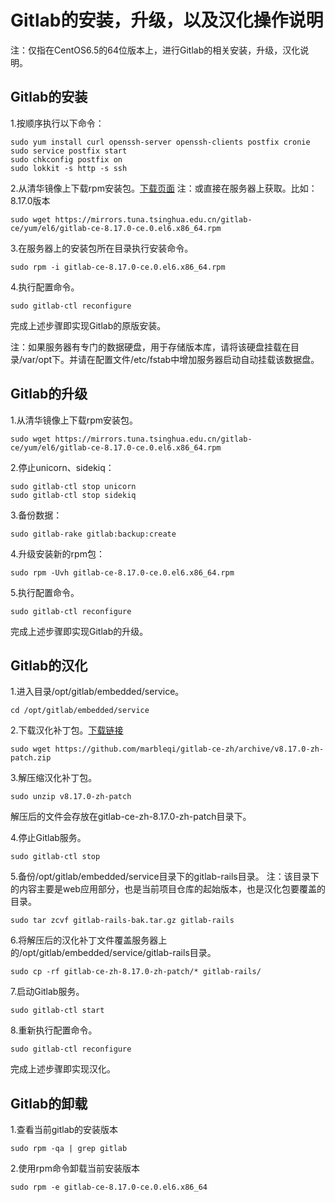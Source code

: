 # Gitlab的安装，升级，以及汉化操作说明

注：仅指在CentOS6.5的64位版本上，进行Gitlab的相关安装，升级，汉化说明。

## Gitlab的安装

1.按顺序执行以下命令：

```
sudo yum install curl openssh-server openssh-clients postfix cronie    
sudo service postfix start    
sudo chkconfig postfix on    
sudo lokkit -s http -s ssh
```

2.从清华镜像上下载rpm安装包。[下载页面](https://mirrors.tuna.tsinghua.edu.cn/gitlab-ce/yum/el6/)
注：或直接在服务器上获取。比如：8.17.0版本

```
sudo wget https://mirrors.tuna.tsinghua.edu.cn/gitlab-ce/yum/el6/gitlab-ce-8.17.0-ce.0.el6.x86_64.rpm
```

3.在服务器上的安装包所在目录执行安装命令。

```
sudo rpm -i gitlab-ce-8.17.0-ce.0.el6.x86_64.rpm
```

4.执行配置命令。

```
sudo gitlab-ctl reconfigure
```

完成上述步骤即实现Gitlab的原版安装。

注：如果服务器有专门的数据硬盘，用于存储版本库，请将该硬盘挂载在目录/var/opt下。并请在配置文件/etc/fstab中增加服务器启动自动挂载该数据盘。

## Gitlab的升级

1.从清华镜像上下载rpm安装包。

```
sudo wget https://mirrors.tuna.tsinghua.edu.cn/gitlab-ce/yum/el6/gitlab-ce-8.17.0-ce.0.el6.x86_64.rpm
```

2.停止unicorn、sidekiq：

```
sudo gitlab-ctl stop unicorn    
sudo gitlab-ctl stop sidekiq
```

3.备份数据：

```
sudo gitlab-rake gitlab:backup:create
```

4.升级安装新的rpm包：

```
sudo rpm -Uvh gitlab-ce-8.17.0-ce.0.el6.x86_64.rpm
```

5.执行配置命令。

```
sudo gitlab-ctl reconfigure
```

完成上述步骤即实现Gitlab的升级。

## Gitlab的汉化

1.进入目录/opt/gitlab/embedded/service。

```
cd /opt/gitlab/embedded/service
```

2.下载汉化补丁包。[下载链接](https://github.com/marbleqi/gitlab-ce-zh/archive/v8.17.0-zh-patch.zip)

```
sudo wget https://github.com/marbleqi/gitlab-ce-zh/archive/v8.17.0-zh-patch.zip
```

3.解压缩汉化补丁包。

```
sudo unzip v8.17.0-zh-patch
```
解压后的文件会存放在gitlab-ce-zh-8.17.0-zh-patch目录下。

4.停止Gitlab服务。

```
sudo gitlab-ctl stop
```

5.备份/opt/gitlab/embedded/service目录下的gitlab-rails目录。
注：该目录下的内容主要是web应用部分，也是当前项目仓库的起始版本，也是汉化包要覆盖的目录。

```
sudo tar zcvf gitlab-rails-bak.tar.gz gitlab-rails
```
    
6.将解压后的汉化补丁文件覆盖服务器上的/opt/gitlab/embedded/service/gitlab-rails目录。

```
sudo cp -rf gitlab-ce-zh-8.17.0-zh-patch/* gitlab-rails/
```

7.启动Gitlab服务。

```
sudo gitlab-ctl start
```

8.重新执行配置命令。

```
sudo gitlab-ctl reconfigure
```

完成上述步骤即实现汉化。

## Gitlab的卸载

1.查看当前gitlab的安装版本

```
sudo rpm -qa | grep gitlab
```

2.使用rpm命令卸载当前安装版本

```
sudo rpm -e gitlab-ce-8.17.0-ce.0.el6.x86_64
```